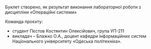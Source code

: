 Буклет створено, як результат виконання лабораторної роботи з дисципліни «Операційні системи»

Команда проєкту:

- студент Пєстов Костянтин Олексійович, група УП-211
- викладач – Блажко О.А., доцент кафедри інформаційних систем Національного університету «Одеська політехніка».
